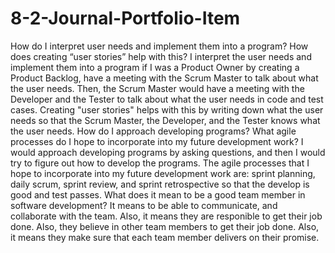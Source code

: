 # 8-2-Journal-Portfolio-Item
How do I interpret user needs and implement them into a program? How does creating “user stories” help with this?
I interpret the user needs and implement them into a program if I was a Product Owner by creating a Product Backlog, have a meeting with the Scrum Master to talk about what the user needs. Then, the Scrum Master would have a meeting with the Developer and the Tester to talk about what the user needs in code and test cases. Creating "user stories" helps with this by writing down what the user needs so that the Scrum Master, the Developer, and the Tester knows what the user needs.
How do I approach developing programs? What agile processes do I hope to incorporate into my future development work?
I would approach developing programs by asking questions, and then I would try to figure out how to develop the programs. The agile processes that I hope to incorporate into my future development work are: sprint planning, daily scrum, sprint review, and sprint retrospective so that the develop is good and test passes.
What does it mean to be a good team member in software development?
It means to be able to communicate, and collaborate with the team. Also, it means they are responible to get their job done. Also, they believe in other team members to get their job done. Also, it means they make sure that each team member delivers on their promise.
